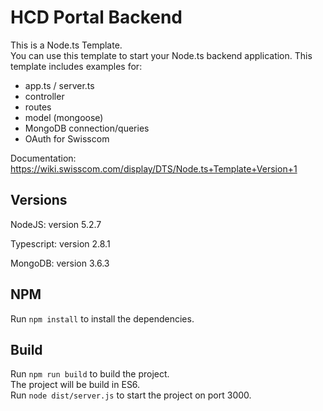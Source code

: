 # HCD Portal Backend

This is a Node.ts Template.  
You can use this template to start your Node.ts backend application.
This template includes examples for:
* app.ts / server.ts
* controller
* routes
* model (mongoose)
* MongoDB connection/queries
* OAuth for Swisscom

Documentation:
https://wiki.swisscom.com/display/DTS/Node.ts+Template+Version+1

## Versions
NodeJS:             version 5.2.7

Typescript:         version 2.8.1

MongoDB:            version 3.6.3

## NPM 

Run `npm install` to install the dependencies.

## Build

Run `npm run build` to build the project.  
The project will be build in ES6.  
Run `node dist/server.js` to start the project on port 3000.




